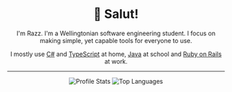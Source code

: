 <h1 align="center">👋 Salut!</h1>
<p align="center">I'm Razz. I'm a Wellingtonian software engineering student. I focus on making simple, yet capable tools for everyone to use.</p>

<!-- <p align="center">
  <a href="https://en.wikipedia.org/wiki/C_(programming_language)"><img alt="C"          src="https://img.shields.io/badge/Native-C-a5b8cd"         /></a>
  <a href="https://isocpp.org"                                    ><img alt="C++"        src="https://img.shields.io/badge/Native-C++-003a7c"       /></a>
  <a href="https://docs.microsoft.com/en-us/dotnet/csharp/"       ><img alt="C#"         src="https://img.shields.io/badge/.NET-C%23-009c14"        /></a>
  <a href="https://go.java"                                       ><img alt="Java"       src="https://img.shields.io/badge/JVM-Java-f36300"         /></a>
  <a href="https://kotlinlang.org"                                ><img alt="Kotlin"     src="https://img.shields.io/badge/JVM-Kotlin-9509ff"       /></a>
  <a href="https://www.typescriptlang.org"                        ><img alt="TypeScript" src="https://img.shields.io/badge/Web-TypeScript-2372c9"   /></a>
  <a href="https://www.php.net"                                   ><img alt="PHP"        src="https://img.shields.io/badge/Web-PHP-7b75b4"          /></a>
  <a href="https://reactjs.org"                                   ><img alt="React"      src="https://img.shields.io/badge/Web-React-00dcff"        /></a>
  <a href="https://www.mysql.com"                                 ><img alt="MySQL"      src="https://img.shields.io/badge/DB-MySQL-007692"         /></a>
  <a href="https://www.gnu.org/software/bash/"                    ><img alt="Bash"       src="https://img.shields.io/badge/Shell-Bash-00b753"       /></a>
  <a href="https://docs.microsoft.com/en-us/powershell/"          ><img alt="PowerShell" src="https://img.shields.io/badge/Shell-PowerShell-294465" /></a>
  <a href="https://www.python.org"                                ><img alt="Python"     src="https://img.shields.io/badge/Script-Python-21699d"    /></a>
  <a href="https://www.lua.org"                                   ><img alt="Lua"        src="https://img.shields.io/badge/Script-Lua-1e0082"       /></a>
</p> -->

<p align="center">I mostly use <a href="https://docs.microsoft.com/en-us/dotnet/csharp/">C#</a> and <a href="https://www.typescriptlang.org">TypeScript</a> at home, <a href="https://java.com/">Java</a> at school and <a href="https://rubyonrails.org/">Ruby on Rails</a> at work.</p>

---

<p align="center">
  <img alt="Profile Stats" src="https://github-readme-stats.vercel.app/api?username=thegreatrazz&count_private=true&show_icons=true&hide_title=true&theme=dracula&hide_border=true" />
  <img alt="Top Languages" src="https://github-readme-stats.vercel.app/api/top-langs/?username=thegreatrazz&layout=compact&langs_count=6&theme=dracula&hide_border=true" />
</p>
